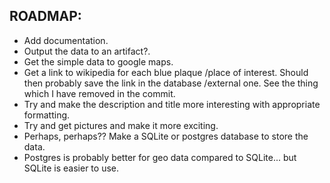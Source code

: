## ROADMAP:

- Add documentation.
- Output the data to an artifact?.
- Get the simple data to google maps.
- Get a link to wikipedia for each blue plaque /place of interest. Should then probably save the link in the database /external one. See the thing which I have removed in the commit.
- Try and make the description and title more interesting with appropriate formatting.
- Try and get pictures and make it more exciting.
- Perhaps, perhaps?? Make a SQLite or postgres database to store the data.
- Postgres is probably better for geo data compared to SQLite... but SQLite is easier to use.
